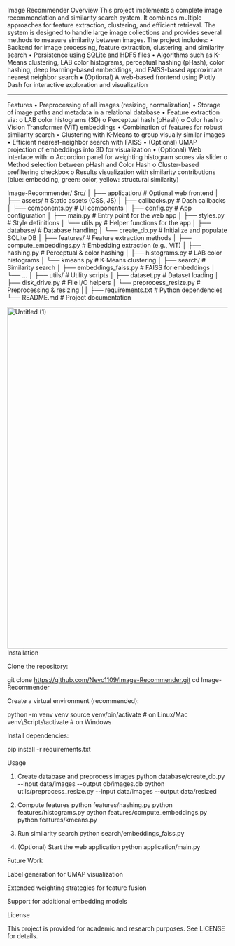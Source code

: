 Image Recommender
Overview
This project implements a complete image recommendation and similarity search system. It combines multiple approaches for feature extraction, clustering, and efficient retrieval. The system is designed to handle large image collections and provides several methods to measure similarity between images.
The project includes:
•	Backend for image processing, feature extraction, clustering, and similarity search
•	Persistence using SQLite and HDF5 files
•	Algorithms such as K-Means clustering, LAB color histograms, perceptual hashing (pHash), color hashing, deep learning–based embeddings, and FAISS-based approximate nearest neighbor search
•	(Optional) A web-based frontend using Plotly Dash for interactive exploration and visualization
________________________________________
Features
•	Preprocessing of all images (resizing, normalization)
•	Storage of image paths and metadata in a relational database
•	Feature extraction via:
o	LAB color histograms (3D)
o	Perceptual hash (pHash)
o	Color hash
o	Vision Transformer (ViT) embeddings
•	Combination of features for robust similarity search
•	Clustering with K-Means to group visually similar images
•	Efficient nearest-neighbor search with FAISS
•	(Optional) UMAP projection of embeddings into 3D for visualization
•	(Optional) Web interface with:
o	Accordion panel for weighting histogram scores via slider
o	Method selection between pHash and Color Hash
o	Cluster-based prefiltering checkbox
o	Results visualization with similarity contributions (blue: embedding, green: color, yellow: structural similarity)





Image-Recommender/
Src/
│
├── application/              # Optional web frontend
│   ├── assets/               # Static assets (CSS, JS)
│   ├── callbacks.py          # Dash callbacks
│   ├── components.py         # UI components
│   ├── config.py             # App configuration
│   ├── main.py               # Entry point for the web app
│   ├── styles.py             # Style definitions
│   └── utils.py              # Helper functions for the app
│
├── database/                 # Database handling
│   └── create_db.py          # Initialize and populate SQLite DB
│
├── features/                 # Feature extraction methods
│   ├── compute_embeddings.py # Embedding extraction (e.g., ViT)
│   ├── hashing.py            # Perceptual & color hashing
│   ├── histograms.py         # LAB color histograms
│   └── kmeans.py             # K-Means clustering
│
├── search/                   # Similarity search
│   ├── embeddings_faiss.py   # FAISS for embeddings
│   └── ...
│
├── utils/                    # Utility scripts
│   ├── dataset.py            # Dataset loading
│   ├── disk_drive.py         # File I/O helpers
│   └── preprocess_resize.py  # Preprocessing & resizing
││
├── requirements.txt          # Python dependencies
└── README.md                 # Project documentation


<img width="729" height="779" alt="Untitled (1)" src="https://github.com/user-attachments/assets/c44eaff9-3cec-43a2-89d4-a09171be9a79" />
Installation

Clone the repository:

git clone https://github.com/Nevo1109/Image-Recommender.git
cd Image-Recommender


Create a virtual environment (recommended):

python -m venv venv
source venv/bin/activate    # on Linux/Mac
venv\Scripts\activate       # on Windows


Install dependencies:

pip install -r requirements.txt

Usage
1. Create database and preprocess images
python database/create_db.py --input data/images --output db/images.db
python utils/preprocess_resize.py --input data/images --output data/resized

2. Compute features
python features/hashing.py
python features/histograms.py
python features/compute_embeddings.py
python features/kmeans.py

3. Run similarity search
python search/embeddings_faiss.py

4. (Optional) Start the web application
python application/main.py

Future Work

Label generation for UMAP visualization

Extended weighting strategies for feature fusion

Support for additional embedding models

License

This project is provided for academic and research purposes. See LICENSE for details.
